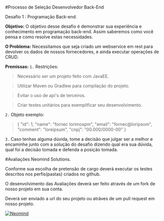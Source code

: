 #Processo de Seleção Desenvolvedor Back-End

Desafio 1 : Programação Back-end.

**Objetivo:**
O objetivo desse desafio é demonstrar sua experiência e conhecimento em programação back-end. Assim saberemos como você pensa e como resolve estas necessidades.

**O Problema:**
Necessitamos que seja criado um webservice em rest para devolver os dados de nossos fornecedores, e ainda executar operações de CRUD.

**Premissas:**
`1.` Restrições:
> Necessário ser um projeto feito com JavaEE.

> Utilizar Maven ou Gradlew para compilação do projeto. 

> Evitar o uso de api's de terceiros.

> Criar testes unitários para exemplificar seu desenvolvimento. 

`2.` Objeto exemplo:
> {
>   "id": 1,
>   "name": "fornec lorimospm",
>   "email": "fornec@loripsom",
>   "comment": "loreipsum",
>   "cnpj": "00.000/0000-00"
> }

`3.` Caso tenhas alguma dúvida, tome a decisão que julgar ser a melhor e encaminhe junto
com a solução do desafio dizendo qual era sua dúvida, qual foi a decisão tomada e
defenda a posição tomada.


#Avaliações Neomind Solutions.

Conforme sua escolha de pretensão de cargo deverá executar os testes descritos nos perfis(pastas) criados no github.

O desenvolvimento das  Avaliações deverá ser feito através de um fork de nosso projeto em sua conta.

Deverá ser enviado a url do seu projeto ou atráves de um pull request em nosso projeto.

[![Neomind](https://www.neomind.com.br/fusion/portal_neomind/images/logo.png)](https://www.neomind.com.br/fusion/portal_neomind/)

